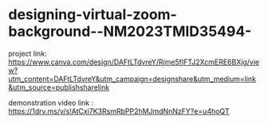 # designing-virtual-zoom-background--NM2023TMID35494-

project link: https://www.canva.com/design/DAFtLTdvreY/Rjme5fIFTJ2XcmERE6BXjg/view?utm_content=DAFtLTdvreY&utm_campaign=designshare&utm_medium=link&utm_source=publishsharelink

demonstration video link : https://1drv.ms/v/s!AtCxi7K3RsmRbPP2hMJmdNnNzFY?e=u4hoQT
